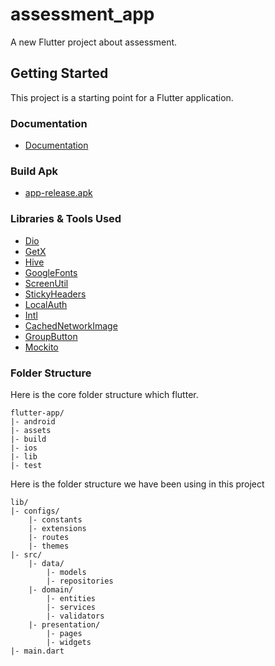 # assessment_app

A new Flutter project about assessment.

## Getting Started

This project is a starting point for a Flutter application.

### Documentation
* [Documentation](https://docs.google.com/document/d/19PZn1P9JBcM7ptRfS9yo5tUbZhyFDAite_pN9PPCedI/edit?usp=sharing)

### Build Apk
* [app-release.apk](https://drive.google.com/file/d/1ljxVExs8qe91koq1Gym1hvsXi3f96lde/view?usp=sharing)

### Libraries & Tools Used

* [Dio](https://github.com/flutterchina/dio)
* [GetX](https://pub.dev/packages/get) 
* [Hive](https://pub.dev/packages/hive)
* [GoogleFonts](https://pub.dev/packages/google_fonts)
* [ScreenUtil](https://pub.dev/packages/flutter_screenutil)
* [StickyHeaders](https://pub.dev/packages/sticky_headers)
* [LocalAuth](https://pub.dev/packages/local_auth)
* [Intl](https://pub.dev/packages/intl)
* [CachedNetworkImage](https://pub.dev/packages/cached_network_image)
* [GroupButton](https://pub.dev/packages/group_button)
* [Mockito](https://pub.dev/packages/mockito)

### Folder Structure
Here is the core folder structure which flutter.

```
flutter-app/
|- android
|- assets
|- build
|- ios
|- lib
|- test
```

Here is the folder structure we have been using in this project

```
lib/
|- configs/
    |- constants
    |- extensions
    |- routes
    |- themes
|- src/
    |- data/
        |- models
        |- repositories
    |- domain/
        |- entities
        |- services
        |- validators
    |- presentation/
        |- pages
        |- widgets
|- main.dart
```
